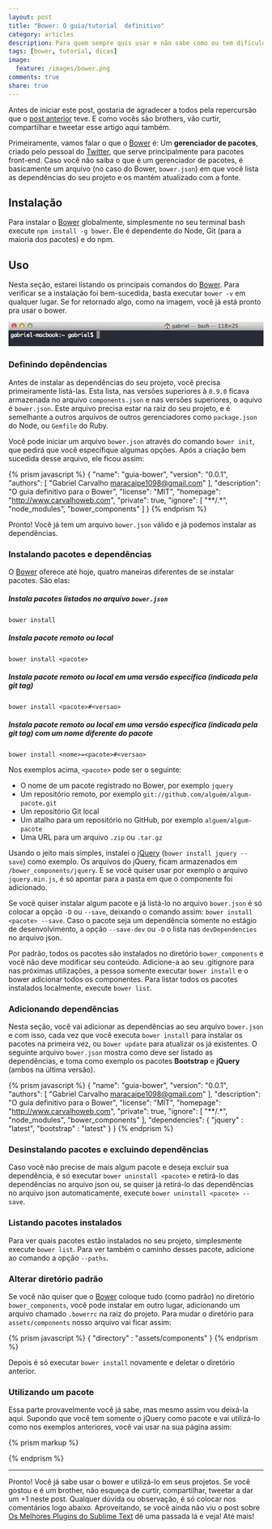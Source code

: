 ```yaml
---
layout: post
title: "Bower: O guia/tutorial  definitivo"
category: articles
description: Para quem sempre quis usar e não sabe como ou tem dificuldades em usar o Bower, aqui está o seu guia/tutorial definitivo!
tags: [bower, tutorial, dicas]
image:
  feature: /images/bower.png
comments: true
share: true
---
```


Antes de iniciar este post, gostaria de agradecer a todos pela repercursão que o [post anterior](www.carvalhoweb.com/articles/melhores-plugins-sublime-text/) teve. E como vocês são brothers, vão curtir, compartilhar e tweetar esse artigo aqui também.

Primeiramente, vamos falar o que o [Bower] é: Um **gerenciador de pacotes**, criado pelo pessoal do [Twitter](http://github.com/twitter), que serve principalmente para pacotes front-end. Caso você não saiba o que é um gerenciador de pacotes, é basicamente um arquivo (no caso do Bower, `bower.json`) em que você lista as dependências do seu projeto e os mantém atualizado com a fonte.

## Instalação

Para instalar o [Bower] globalmente, simplesmente no seu terminal bash execute `npm install -g bower`.  Ele é dependente do Node, Git (para a maioria dos pacotes) e do npm.

## Uso

Nesta seção, estarei listando os principais comandos do [Bower]. Para verificar se a instalação foi bem-sucedida, basta executar `bower -v` em qualquer lugar. Se for retornado algo, como na imagem, você já está pronto pra usar o bower.

![Bower -v](/images/guia-bower/bower-version.gif)

### Definindo depêndencias

Antes de instalar as dependências do seu projeto, você precisa primeiramente listá-las. Esta lista, nas versões superiores à `0.9.0` ficava armazenada no arquivo `components.json` e nas versões superiores, o aquivo é `bower.json`. Este arquivo precisa estar na raiz do seu projeto, e é semelhante a outros arquivos de outros gerenciadores como `package.json` do Node, ou `Gemfile` do Ruby.

Você pode iniciar um arquivo `bower.json` através do comando `bower init`, que pedirá que você especifique algumas opções. Após a criação bem sucedida desse arquivo, ele ficou assim:

{% prism javascript %}
{
  "name": "guia-bower",
  "version": "0.0.1",
  "authors": [
    "Gabriel Carvalho <maracaipe1098@gmail.com>"
  ],
  "description": "O guia definitivo para o Bower",
  "license": "MIT",
  "homepage": "http://www.carvalhoweb.com",
  "private": true,
  "ignore": [
    "**/.*",
    "node_modules",
    "bower_components"
  ]
}
{% endprism %}

Pronto! Você já tem um arquivo `bower.json` válido e já podemos instalar as dependências.

### Instalando pacotes e dependências

O [Bower] oferece até hoje, quatro maneiras diferentes de se instalar pacotes. São elas:

##### Instala pacotes listados no arquivo `bower.json`

`bower install`

##### Instala pacote remoto ou local

`bower install <pacote>` 

##### Instala pacote remoto ou local em uma versão específica (indicada pela git tag)

`bower install <pacote>#<versao>` 

##### Instala pacote remoto ou local em uma versão específica (indicada pela git tag) com um nome diferente do pacote

`bower install <nome>=<pacote>#<versao>`

Nos exemplos acima, `<pacote>` pode ser o seguinte:

- O nome de um pacote registrado no Bower, por exemplo `jquery`
- Um repositório remoto, por exemplo `git://github.com/alguém/algum-pacote.git`
- Um repositório Git local
- Um atalho para um repositório no GitHub, por exemplo `alguem/algum-pacote`
- Uma URL para um arquivo `.zip` ou `.tar.gz`

Usando o jeito mais simples, instalei o [jQuery](//github.com/jquery/jquery) (`bower install jquery --save`) como exemplo. Os arquivos do jQuery, ficam armazenados em `/bower_components/jquery`. E se você quiser usar por exemplo o arquivo `jquery.min.js`, é só apontar para a pasta em que o componente foi adicionado.

Se você quiser instalar algum pacote e já listá-lo no arquivo `bower.json` é só colocar a opção `-D` ou `--save`, deixando o comando assim: `bower install <pacote> --save`. Caso o pacote seja um dependência somente no estágio de desenvolvimento, a opção `--save-dev` ou `-D` o lista nas `devDependencies` no arquivo json.

Por padrão, todos os pacotes são instalados no diretório `bower_components` e você não deve modificar seu conteúdo. Adicione-a ao seu .gitignore para nas próximas utilizações, a pessoa somente executar `bower install` e o bower adicionar todos os componentes. Para listar todos os pacotes instalados localmente, execute `bower list`.

### Adicionando dependências

Nesta seção, você vai adicionar as dependências ao seu arquivo `bower.json` e com isso, cada vez que você executa `bower install` para instalar os pacotes na primeira vez, ou `bower update` para atualizar os já existentes. O seguinte arquivo `bower.json` mostra como deve ser listado as dependências, e toma como exemplo os pacotes **Bootstrap** e **jQuery** (ambos na última versão).


{% prism javascript %}
{
  "name": "guia-bower",
  "version": "0.0.1",
  "authors": [
    "Gabriel Carvalho <maracaipe1098@gmail.com>"
  ],
  "description": "O guia definitivo para o Bower",
  "license": "MIT",
  "homepage": "http://www.carvalhoweb.com",
  "private": true,
  "ignore": [
    "**/.*",
    "node_modules",
    "bower_components"
  ],
  "dependencies": {
    "jquery" : "latest",
    "bootstrap" : "latest"
  }
}
{% endprism %}

### Desinstalando pacotes e excluindo dependências

Caso você não precise de mais algum pacote e deseja excluir sua dependência, é só executar `bower uninstall <pacote>` e retirá-lo das dependências no arquivo json ou, se quiser já retirá-lo das dependências no arquivo json automaticamente, execute `bower uninstall <pacote> --save`.

### Listando pacotes instalados

Para ver quais pacotes estão instalados no seu projeto, simplesmente execute `bower list`. Para ver também o caminho desses pacote, adicione ao comando a opção `--paths`.

### Alterar diretório padrão

Se você não quiser que o [Bower] coloque tudo (como padrão) no diretório `bower_components`, você pode instalar em outro lugar, adicionando um arquivo chamado `.bowerrc` na raiz do projeto. Para mudar o diretório para `assets/components` nosso arquivo vai ficar assim:

{% prism javascript %}
{
  "directory" : "assets/components"
}
{% endprism %}

Depois é só executar `bower install` novamente e deletar o diretório anterior.

### Utilizando um pacote

Essa parte provavelmente você já sabe, mas mesmo assim vou deixá-la aqui. Supondo que você tem somente o jQuery como pacote e vai utilizá-lo como nos exemplos anteriores, você vai usar na sua página assim:

{% prism markup %}
<script src="/assets/components/jquery/jquery.min.js"></script>
{% endprism %}

-------

Pronto! Você já sabe usar o bower e utilizá-lo em seus projetos. Se você gostou e é um brother, não esqueça de curtir, compartilhar, tweetar a dar um +1 neste post. Qualquer dúvida ou observação, é só colocar nos comentários logo abaixo. Aproveitando, se você ainda não viu o post sobre [Os Melhores Plugins do Sublime Text](www.carvalhoweb.com/articles/melhores-plugins-sublime-text/) dê uma passada lá e veja! Até mais!

[Bower]: http://bower.io/